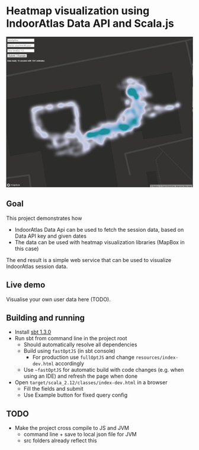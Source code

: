 # Heatmap visualization using IndoorAtlas Data API and Scala.js
![Example heatmap](images/example_heatmap.png)
 
## Goal
This project demonstrates how
 * IndoorAtlas Data Api can be used to fetch the session data, based on Data API key and given dates
 * The data can be used with heatmap visualization libraries (MapBox in this case)

The end result is a simple web service that can be used to visualize IndoorAtlas session data.

## Live demo
Visualise your own user data here (TODO).

## Building and running
 * Install [sbt 1.3.0](https://www.scala-sbt.org/download.html)
 * Run sbt from command line in the project root
   * Should automatically resolve all dependencies
   * Build using `fastOptJS` (in sbt console)
     * For production use `fullOptJS` and change `resources/index-dev.html` accordingly
   * Use `~fastOptJS` for automatic build with code changes (e.g. when using an IDE) and refresh the page when done
 * Open `target/scala_2.12/classes/index-dev.html` in a browser
   * Fill the fields and submit
   * Use Example button for fixed query config
 

## TODO
* Make the project cross compile to JS and JVM
  * command line + save to local json file for JVM
  * src folders already reflect this